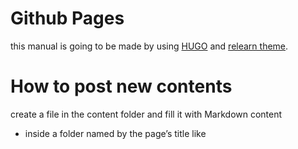 # Github Pages
this manual is going to be made by using [HUGO](https://gohugo.io/) and [relearn theme](https://github.com/McShelby/hugo-theme-relearn).

# How to post new contents
create a file in the content folder and fill it with Markdown content
* inside a folder named by the page’s title like <TITLE>/_index.md or <TITLE>/index.md
* named by the page’s title like <TITLE>.md
